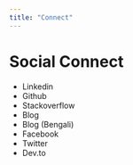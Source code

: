 ```yaml
---
title: "Connect"
---
```

# Social Connect
- Linkedin
- Github
- Stackoverflow
- Blog
- Blog (Bengali)
- Facebook
- Twitter
- Dev.to
